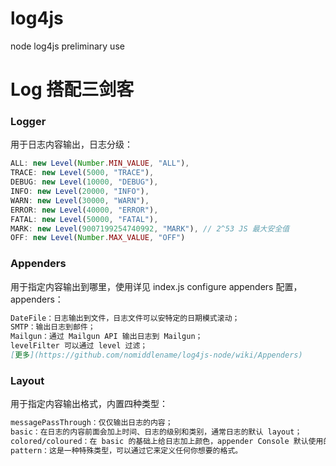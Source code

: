 # log4js
node log4js preliminary use

# Log 搭配三剑客

### Logger
用于日志内容输出，日志分级：
``` javascript
ALL: new Level(Number.MIN_VALUE, "ALL"),
TRACE: new Level(5000, "TRACE"),
DEBUG: new Level(10000, "DEBUG"),
INFO: new Level(20000, "INFO"),
WARN: new Level(30000, "WARN"),
ERROR: new Level(40000, "ERROR"),
FATAL: new Level(50000, "FATAL"),
MARK: new Level(9007199254740992, "MARK"), // 2^53 JS 最大安全值
OFF: new Level(Number.MAX_VALUE, "OFF")
```

### Appenders
用于指定内容输出到哪里，使用详见 index.js configure appenders 配置，appenders：
``` md
DateFile：日志输出到文件，日志文件可以安特定的日期模式滚动；
SMTP：输出日志到邮件；
Mailgun：通过 Mailgun API 输出日志到 Mailgun；
levelFilter 可以通过 level 过滤；
[更多](https://github.com/nomiddlename/log4js-node/wiki/Appenders)
```

### Layout
用于指定内容输出格式，内置四种类型：
``` md
messagePassThrough：仅仅输出日志的内容；
basic：在日志的内容前面会加上时间、日志的级别和类别，通常日志的默认 layout；
colored/coloured：在 basic 的基础上给日志加上颜色，appender Console 默认使用的就是这个 layout；
pattern：这是一种特殊类型，可以通过它来定义任何你想要的格式。
```
